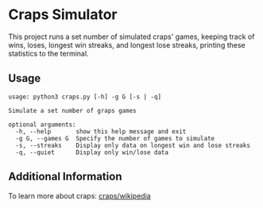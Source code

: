 # Craps Simulator

This project runs a set number of simulated craps' games, keeping track of wins, loses, longest win streaks, and longest lose streaks, printing these statistics to the terminal.

## Usage

```
usage: python3 craps.py [-h] -g G [-s | -q]

Simulate a set number of graps games

optional arguments:
  -h, --help       show this help message and exit
  -g G, --games G  Specify the number of games to simulate
  -s, --streaks    Display only data on longest win and lose streaks
  -q, --quiet      Display only win/lose data
```
## Additional Information

To learn more about craps: [craps/wikipedia](https://en.wikipedia.org/wiki/Craps)

